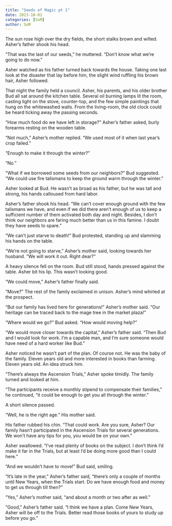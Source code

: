 ```yaml
---
title: "Seeds of Magic pt 1"
date: 2023-10-01
categories: [SoM]
author: SoM
---
```


The sun rose high over the dry fields, the short stalks brown and wilted. Asher’s father shook his head.

“That was the last of our seeds,” he muttered. “Don’t know what we’re going to do now.”

Asher watched as his father turned back towards the house. Taking one last look at the disaster that lay before him, the slight wind ruffling his brown hair, Asher followed.

That night the family held a council. Asher, his parents, and his older brother Bud all sat around the kitchen table. Several oil burning lamps lit the room, casting light on the stove, counter-top, and the few simple paintings that hung on the whitewashed walls. From the living-room, the old clock could be heard ticking away the passing seconds.

“How much food do we have left in storage?” Asher’s father asked, burly forearms resting on the wooden table.

“Not much,” Asher’s mother replied. “We used most of it when last year’s crop failed.”

“Enough to make it through the winter?”

“No.”

"What if we borrowed some seeds from our neighbors?” Bud suggested. “We could use fire talismans to keep the ground warm through the winter.”

Asher looked at Bud. He wasn’t as broad as his father, but he was tall and strong, his hands calloused from hard labor.

Asher’s father shook his head. “We can’t cover enough ground with the few talismans we have, and even if we did there aren’t enough of us to keep a sufficient number of them activated both day and night. Besides, I don’t think our neighbors are faring much better than us in this famine. I doubt they have seeds to spare.”

“We can’t just starve to death!” Bud protested, standing up and slamming his hands on the table.

“We’re not going to starve,” Asher’s mother said, looking towards her husband. “We will work it out. Right dear?”

A heavy silence fell on the room. Bud still stood, hands pressed against the table. Asher bit his lip. This wasn’t looking good.

“We could move,” Asher’s father finally said.

“Move?” The rest of the family exclaimed in unison. Asher’s mind whirled at the prospect.

“But our family has lived here for generations!” Asher’s mother said. “Our heritage can be traced back to the mage tree in the market plaza!”

“Where would we go?” Bud asked. “How would moving help?”

“We would move closer towards the capital,” Asher’s father said. “Then Bud and I would look for work. I’m a capable man, and I’m sure someone would have need of a hard worker like Bud.”

Asher noticed he wasn’t part of the plan. Of course not. He was the baby of the family. Eleven years old and more interested in books than farming. Eleven years old. An idea struck him.

“There’s always the Ascension Trials,” Asher spoke timidly. The family turned and looked at him.

“The participants receive a monthly stipend to compensate their families,” he continued, “it could be enough to get you all through the winter.”

A short silence passed.

“Well, he is the right age.” His mother said.

His father rubbed his chin. “That could work. Are you sure, Asher? Our family hasn’t participated in the Ascension Trials for several generations. We won’t have any tips for you, you would be on your own.”

Asher swallowed. “I’ve read plenty of books on the subject. I don’t think I’d make it far in the Trials, but at least I’d be doing more good than I could here.”

“And we wouldn’t have to move!” Bud said, smiling.

“It’s late in the year,” Asher’s father said, “there’s only a couple of months until New Years, when the Trials start. Do we have enough food and money to get us through till then?”

“Yes,” Asher’s mother said, “and about a month or two after as well.”

“Good,” Asher’s father said. “I think we have a plan. Come New Years, Asher will be off to the Trials. Better read those books of yours to study up before you go.”
